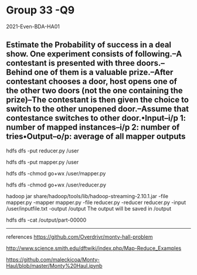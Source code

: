 # Group 33 -Q9
2021-Even-BDA-HA01

Estimate the Probability of success in a deal show. One experiment consists of following.–A contestant is presented with three doors.–Behind one of them is a valuable prize.–After contestant chooses a door, host opens one of the other two doors (not the one containing the prize)–The contestant is then given the choice to switch to the other unopened door.–Assume that contestance switches to other door.•Input–i/p 1: number of mapped instances–i/p 2: number of tries•Output–o/p: average of all mapper outputs
-----------------------------------------------------------------------------------------------------------------------------------------------------------------------------

hdfs dfs -put reducer.py /user

hdfs dfs -put mapper.py /user

hdfs dfs -chmod go+wx /user/mapper.py

hdfs dfs -chmod go+wx /user/reducer.py

hadoop jar share/hadoop/tools/lib/hadoop-streaming-2.10.1.jar -file mapper.py -mapper mapper.py -file reducer.py -reducer reducer.py -input /user/inputfile.txt -output /output
The output will be saved in /output

hdfs dfs -cat /output/part-00000

-------------------------------------------------------------------------------------------------------------------------------------------------------------------------------

references
https://github.com/Overdrivr/monty-hall-problem

http://www.science.smith.edu/dftwiki/index.php/Map-Reduce_Examples

https://github.com/maleckicoa/Monty-Haul/blob/master/Monty%20Haul.ipynb
